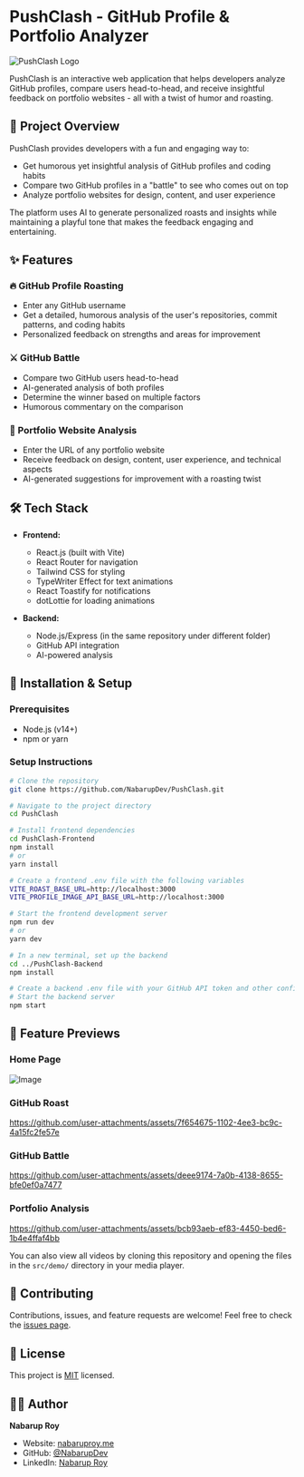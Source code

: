 # PushClash - GitHub Profile & Portfolio Analyzer

![PushClash Logo](https://github.com/user-attachments/assets/076dd881-070c-47d3-9bb4-1340418bd5f9)

PushClash is an interactive web application that helps developers analyze GitHub profiles, compare users head-to-head, and receive insightful feedback on portfolio websites - all with a twist of humor and roasting.

## 📌 Project Overview

PushClash provides developers with a fun and engaging way to:
- Get humorous yet insightful analysis of GitHub profiles and coding habits
- Compare two GitHub profiles in a "battle" to see who comes out on top
- Analyze portfolio websites for design, content, and user experience

The platform uses AI to generate personalized roasts and insights while maintaining a playful tone that makes the feedback engaging and entertaining.

## ✨ Features

### 🔥 GitHub Profile Roasting
- Enter any GitHub username
- Get a detailed, humorous analysis of the user's repositories, commit patterns, and coding habits
- Personalized feedback on strengths and areas for improvement

### ⚔️ GitHub Battle
- Compare two GitHub users head-to-head
- AI-generated analysis of both profiles
- Determine the winner based on multiple factors
- Humorous commentary on the comparison

### 🎨 Portfolio Website Analysis
- Enter the URL of any portfolio website
- Receive feedback on design, content, user experience, and technical aspects
- AI-generated suggestions for improvement with a roasting twist

## 🛠️ Tech Stack

- **Frontend:**
  - React.js (built with Vite)
  - React Router for navigation
  - Tailwind CSS for styling
  - TypeWriter Effect for text animations
  - React Toastify for notifications
  - dotLottie for loading animations

- **Backend:** 
  - Node.js/Express (in the same repository under different folder)
  - GitHub API integration
  - AI-powered analysis

## 🚀 Installation & Setup

### Prerequisites
- Node.js (v14+)
- npm or yarn

### Setup Instructions
```bash
# Clone the repository
git clone https://github.com/NabarupDev/PushClash.git

# Navigate to the project directory
cd PushClash

# Install frontend dependencies
cd PushClash-Frontend
npm install
# or
yarn install

# Create a frontend .env file with the following variables
VITE_ROAST_BASE_URL=http://localhost:3000
VITE_PROFILE_IMAGE_API_BASE_URL=http://localhost:3000

# Start the frontend development server
npm run dev
# or
yarn dev

# In a new terminal, set up the backend
cd ../PushClash-Backend
npm install

# Create a backend .env file with your GitHub API token and other config
# Start the backend server
npm start
```

## 📸 Feature Previews

### Home Page
![Image](https://github.com/user-attachments/assets/eef3a529-25bd-4976-8fca-e5e97e663064)

### GitHub Roast
https://github.com/user-attachments/assets/7f654675-1102-4ee3-bc9c-4a15fc2fe57e

### GitHub Battle
https://github.com/user-attachments/assets/deee9174-7a0b-4138-8655-bfe0ef0a7477

### Portfolio Analysis
https://github.com/user-attachments/assets/bcb93aeb-ef83-4450-bed6-1b4e4ffaf4bb


You can also view all videos by cloning this repository and opening the files in the `src/demo/` directory in your media player.

## 🤝 Contributing

Contributions, issues, and feature requests are welcome! Feel free to check the [issues page](https://github.com/NabarupDev/PushClash/issues).

## 📝 License

This project is [MIT](LICENSE) licensed.

## 👨‍💻 Author

**Nabarup Roy**

- Website: [nabaruproy.me](https://nabaruproy.me/)
- GitHub: [@NabarupDev](https://github.com/NabarupDev)
- LinkedIn: [Nabarup Roy](https://linkedin.com/in/nabarup-roy)
